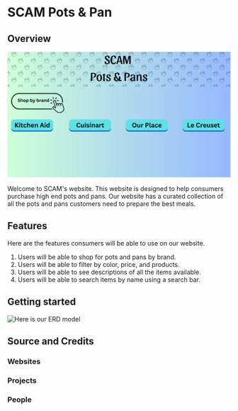 # SCAM Pots & Pan

## Overview 

![Wireframe model](<SCAM POTS & PAN.svg>)

Welcome to SCAM's website. This website is designed to help consumers purchase high end pots and pans. Our website has a curated collection of all the pots and pans customers need to prepare the best meals. 

## Features

Here are the features consumers will be able to use on our website. 

1. Users will be able to shop for pots and pans by brand. 
2. Users will be able to filter by color, price, and products.
3. Users will be able to see descriptions of all the items available. 
4. Users will be able to search items by name using a search bar.

## Getting started



![Here is our ERD model](file:///Users/ameyokugbe/Downloads/SCAM%20ERD.drawio.svg)


 

## Source and Credits

### Websites

### Projects 

### People




